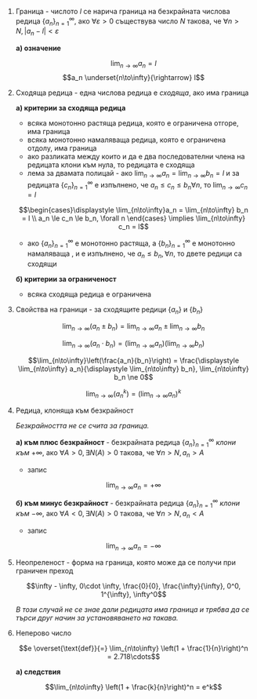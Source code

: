 1. Граница - числото $l$ се нарича граница на безкрайната числова редица $\{a_n\}_{n=1}^{\infty}$, ако $\forall \varepsilon \gt 0$ съществува число $N$ такова, че $\forall n \gt N, |a_n - l| \lt \varepsilon$
	
	**а) означение**
	
	$$\lim_{n\to\infty} a_n = l$$
	$$a_n \underset{n\to\infty}{\rightarrow} l$$
	
2. Сходяща редица - една числова редица е *сходяща*, ако има граница
	
	**а) критерии за сходяща редица**
	- всяка монотонно растяща редица, която е ограничена отгоре, има граница
	- всяка монотонно намаляваща редица, която е ограничена отдолу, има граница
	- ако разликата между които и да е два последователни члена на редицата клони към нула, то редицата е сходяща
	- лема за двамата полицай - ако $\lim_{n\to\infty}a_n = \lim_{n\to\infty} b_n = l$ и за редицата $\{c_n\}_{n=1}^{\infty}$ е изпълнено, че $a_n \le c_n \le b_n \forall n$, то $\lim_{n\to\infty} c_n = l$
	
	$$\begin{cases}\displaystyle \lim_{n\to\infty}a_n = \lim_{n\to\infty} b_n = l \\ a_n \le c_n \le b_n, \forall n \end{cases} \implies \lim_{n\to\infty} c_n = l$$
	
	- ако $\{a_n\}_{n=1}^{\infty}$ е монотонно растяща, а $\{b_n\}_{n=1}^{\infty}$ е монотонно намаляваща , и е изпълнено, че $a_n \le b_n, \forall n$, то двете редици са сходящи
	
	**б) критерии за ограниченост**
	- всяка сходяща редица е ограничена
	

3. Свойства на граници - за сходящите редици $\{a_n\}$ и $\{b_n\}$
	
	$$\lim_{n\to\infty} (a_n \pm b_n) = \lim_{n\to\infty} a_n \pm \lim_{n\to\infty} b_n$$
	
	$$\lim_{n\to\infty}(a_n \cdot b_n) = \left(\lim_{n\to\infty} a_n\right)\left(\lim_{n\to\infty} b_n\right)$$
	
	$$\lim_{n\to\infty}\left(\frac{a_n}{b_n}\right) = \frac{\displaystyle \lim_{n\to\infty} a_n}{\displaystyle \lim_{n\to\infty} b_n}, \lim_{n\to\infty} b_n \ne 0$$
	
	$$\lim_{n\to\infty} (a_n^k) = \left(\lim_{n\to\infty} a_n\right)^k$$

4. Редица, клоняща към безкрайност
	
	*Безкрайността не се счита за граница.*
	
	**а) към плюс безкрайност** - безкрайната редица $\{a_n\}_{n=1}^{\infty}$ *клони към* $+\infty$, ако $\forall A \gt 0, \exists N(A) \gt 0$ такова, че $\forall n \gt N, a_n \gt A$
	- запис
	
	$$\lim_{n\to\infty} a_n = +\infty$$
	
	**б) към минус безкрайност** - безкрайната редица $\{a_n\}_{n=1}^{\infty}$ *клони към* $-\infty$, ако $\forall A \lt 0, \exists N(A) \gt 0$ такова, че $\forall n \gt N, a_n \lt A$
	- запис
	
	$$\lim_{n\to\infty} a_n = -\infty$$
	
5. Неопреленост - форма на граница, която може да се получи при граничен преход 
	
	$$\infty - \infty, 0\cdot \infty, \frac{0}{0}, \frac{\infty}{\infty}, 0^0, 1^{\infty}, \infty^0$$
	
	*В този случай не се знае дали редицата има граница и трябва да се търси друг начин за установяването на такава.*

6. Неперово число
	
	$$e \overset{\text{def}}{=} \lim_{n\to\infty} \left(1 + \frac{1}{n}\right)^n = 2.718\cdots$$
	
	**а) следствия**
	
	$$\lim_{n\to\infty} \left(1 + \frac{k}{n}\right)^n = e^k$$